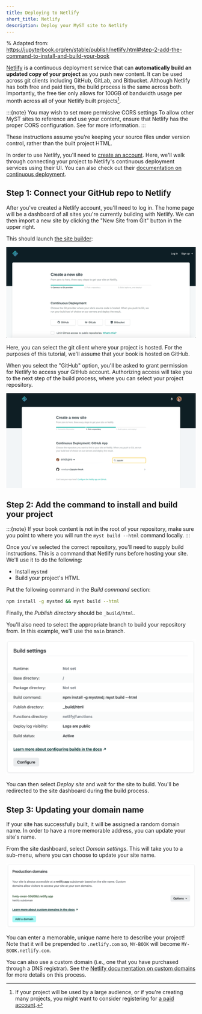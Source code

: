 ```yaml
---
title: Deploying to Netlify
short_title: Netlify
description: Deploy your MyST site to Netlify
---
```


% Adapted from: https://jupyterbook.org/en/stable/publish/netlify.html#step-2-add-the-command-to-install-and-build-your-book

[Netlify](https://www.netlify.com/) is a continuous deployment service that can
**automatically build an updated copy of your project** as you push new content.
It can be used across git clients including GitHub, GitLab, and Bitbucket.
Although Netlify has both free and paid tiers, the build process is the same across both.
Importantly, the free tier only allows for 100GB of bandwidth usage per month across all of your Netlify built projects[^pricing].

:::{note} You may wish to set more permissive CORS settings
To allow other MyST sites to reference and use your content, ensure that Netlify has the proper CORS configuration. See [](#cors-settings) for more information.
:::

[^pricing]: If your project will be used by a large audience, or if you're creating many projects, you might want to consider registering for [a paid account](https://www.netlify.com/pricing/).

These instructions assume you're keeping your source files under version control,
rather than the built project HTML.

In order to use Netlify, you'll need to [create an account](https://app.netlify.com/signup).
Here, we'll walk through connecting your project to Netlify's continuous deployment services using their UI.
You can also check out their [documentation on continuous deployment](https://www.netlify.com/docs/continuous-deployment/).

## Step 1: Connect your GitHub repo to Netlify

After you've created a Netlify account, you'll need to log in.
The home page will be a dashboard of all sites you're currently building with Netlify.
We can then import a new site by clicking the "New Site from Git" button in the upper right.

This should launch [the site builder](https://app.netlify.com/start):

![Netlify site builder](./images/netlify-new-site.png)

Here, you can select the git client where your project is hosted.
For the purposes of this tutorial, we'll assume that your book is hosted on GitHub.

When you select the "GitHub" option, you'll be asked to grant permission for Netlify to access your GitHub account.
Authorizing access will take you to the next step of the build process, where you can select your project repository.

![Netlify continuous deployment](./images/netlify-cd.png)

## Step 2: Add the command to install and build your project

:::{note}
If your book content is not in the root of your repository, make sure you point to
where you will run the `myst build --html` command locally.
:::

Once you've selected the correct repository, you'll need to supply build instructions.
This is a command that Netlify runs before hosting your site. We'll use it to do the
following:

- Install `mystmd`
- Build your project's HTML

Put the following command in the _Build command_ section:

```bash
npm install -g mystmd && myst build --html
```

Finally, the _Publish directory_ should be `_build/html`.

You'll also need to select the appropriate branch to build your repository from.
In this example, we'll use the `main` branch.

![Netlify build command](./images/netlify-build-settings.png)

You can then select _Deploy site_ and wait for the site to build.
You'll be redirected to the site dashboard during the build process.

## Step 3: Updating your domain name

If your site has successfully built, it will be assigned a random domain name.
In order to have a more memorable address, you can update your site's name.

From the site dashboard, select _Domain settings_.
This will take you to a sub-menu, where you can choose to update your site name.

![Netlify configure domain](./images/netlify-domains.png)

You can enter a memorable, unique name here to describe your project!
Note that it will be prepended to `.netlify.com` so, `MY-BOOK` will become `MY-BOOK.netlify.com`.

You can also use a custom domain (i.e., one that you have purchased through a DNS registrar).
See the [Netlify documentation on custom domains](https://www.netlify.com/docs/custom-domains/) for more details on this process.

<!--
## Step 4: Adding Compute

You can also install dependencies for executing notebooks, this will require a few changes to your configuration above.

:::{warning}
The default Netlify Python environment is Python 2.7.
You should update the Python environment by including a `runtime.txt` file in your repository,
as detailed in [the Netlify documentation](https://www.netlify.com/docs/build-settings/#build-environment-variables).

For a full list of available environments,
please see the [Netlify build image details](https://github.com/netlify/build-image/blob/xenial/included_software.md#languages).
:::

:::{note}
Ensure that project's version in your `requirements.txt` file is at least
`0.7.0`.
:::
 -->
